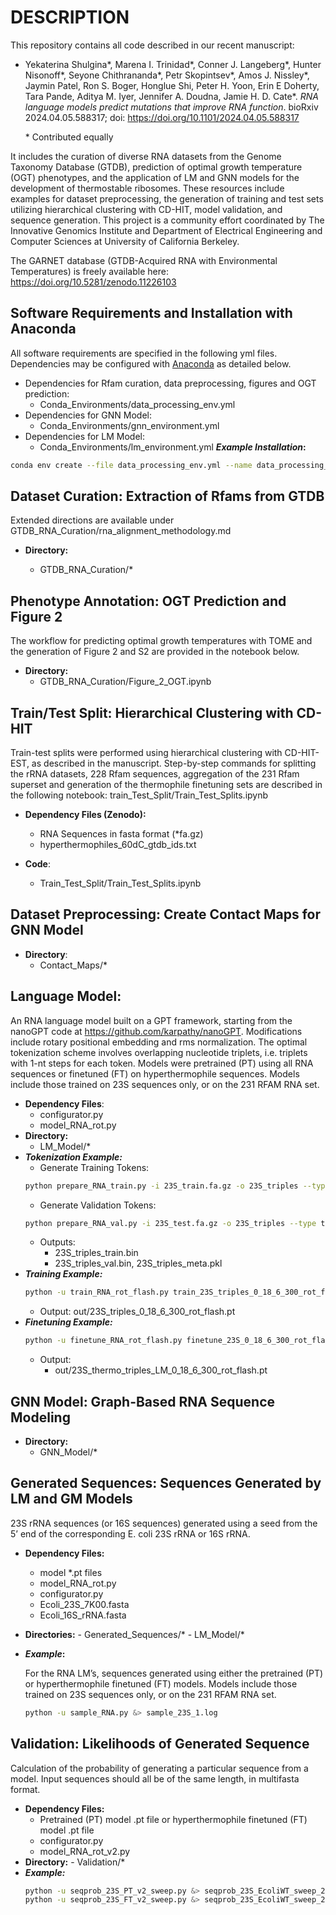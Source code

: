 # DESCRIPTION
This repository contains all code described in our recent manuscript: 
- Yekaterina Shulgina\*, Marena I. Trinidad\*, Conner J. Langeberg\*, Hunter Nisonoff\*, Seyone Chithrananda\*, Petr Skopintsev\*, Amos J. Nissley\*, Jaymin Patel, Ron S. Boger, Honglue Shi, Peter H. Yoon, Erin E Doherty, Tara Pande, Aditya M. Iyer, Jennifer A. Doudna, Jamie H. D. Cate\*. *RNA language models predict mutations that improve RNA function*. bioRxiv 2024.04.05.588317; doi: https://doi.org/10.1101/2024.04.05.588317

    \* Contributed equally 

It includes the curation of diverse RNA datasets from the Genome Taxonomy Database (GTDB), prediction of optimal growth temperature (OGT) phenotypes, and the application of LM and GNN models for the development of thermostable ribosomes. These resources include examples for dataset preprocessing, the generation of training and test sets utilizing hierarchical clustering with CD-HIT, model validation, and sequence generation. This project is a community effort coordinated by The Innovative Genomics Institute and Department of Electrical Engineering and Computer Sciences at University of California Berkeley.

The GARNET database (GTDB-Acquired RNA with Environmental Temperatures) is freely available here: https://doi.org/10.5281/zenodo.11226103

## Software Requirements and Installation with Anaconda

  All software requirements are specified in the following yml files. Dependencies may be configured with [Anaconda](https://docs.anaconda.com/free/anaconda/install/index.html) as detailed below.
- Dependencies for Rfam curation, data preprocessing, figures and OGT prediction:
    - Conda_Environments/data_processing_env.yml
- Dependencies for GNN Model:
    - Conda_Environments/gnn_environment.yml
- Dependencies for LM Model:
    - Conda_Environments/lm_environment.yml
<b>*Example Installation*:</b>

```bash
conda env create --file data_processing_env.yml --name data_processing_env
```
## Dataset Curation: Extraction of Rfams from GTDB
  
  Extended directions are available under GTDB_RNA_Curation/rna_alignment_methodology.md
- <b>Directory:</b>
    
  - GTDB_RNA_Curation/*
## Phenotype Annotation: OGT Prediction and Figure 2

  The workflow for predicting optimal growth temperatures with TOME and the generation of Figure 2 and S2 are provided in the notebook below. 
- <b>Directory:</b>
    - GTDB_RNA_Curation/Figure_2_OGT.ipynb

## Train/Test Split: Hierarchical Clustering with CD-HIT

  Train-test splits were performed using hierarchical clustering with CD-HIT-EST, as described in the manuscript. Step-by-step commands for splitting the rRNA datasets, 228 Rfam sequences, aggregation of the 231 Rfam superset and generation of the thermophile finetuning sets are described in the following notebook: train_Test_Split/Train_Test_Splits.ipynb
- <b>Dependency Files (Zenodo):</b>
    - RNA Sequences in fasta format (*fa.gz)
    - hyperthermophiles_60dC_gtdb_ids.txt

- <b>Code</b>:
    - Train_Test_Split/Train_Test_Splits.ipynb
        
## Dataset Preprocessing: Create Contact Maps for GNN Model
- <b>Directory</b>:
    - Contact_Maps/*
    
## Language Model:

  An RNA language model built on a GPT framework, starting from the nanoGPT code at https://github.com/karpathy/nanoGPT. Modifications include rotary positional embedding and rms normalization. The optimal tokenization scheme involves overlapping nucleotide triplets, i.e. triplets with 1-nt steps for each token. Models were pretrained (PT) using all RNA sequences or finetuned (FT) on hyperthermophile sequences. Models include those trained on 23S sequences only, or on the 231 RFAM RNA set.
- <b>Dependency Files</b>:
    - configurator.py
    - model_RNA_rot.py
- <b>Directory:</b>
    - LM_Model/*
- <b>*Tokenization Example:*</b>
  - Generate Training Tokens:    
  ```bash
  python prepare_RNA_train.py -i 23S_train.fa.gz -o 23S_triples --type triples
  ```
  - Generate Validation Tokens:
  ```bash
  python prepare_RNA_val.py -i 23S_test.fa.gz -o 23S_triples --type triples
  ```
  - Outputs:
      - 23S_triples_train.bin
      - 23S_triples_val.bin, 23S_triples_meta.pkl
- <b>*Training Example:*</b>
  ```bash
  python -u train_RNA_rot_flash.py train_23S_triples_0_18_6_300_rot_flash.py &> train_23S_triples_0_18_6_300_rot_flash.log
  ```
  - Output: out/23S_triples_0_18_6_300_rot_flash.pt
- <b>*Finetuning Example:*</b>
  ```bash
  python -u finetune_RNA_rot_flash.py finetune_23S_0_18_6_300_rot_flash.py &> finetune_23S_0_18_6_300_rot_flash.log
  ```
  - Output:
      - out/23S_thermo_triples_LM_0_18_6_300_rot_flash.pt
## GNN Model: Graph-Based RNA Sequence Modeling
- <b>Directory:</b>
    - GNN_Model/*

## Generated Sequences: Sequences Generated by LM and GM Models
  
  23S rRNA sequences (or 16S sequences) generated using a seed from the 5’ end of the corresponding E. coli 23S rRNA or 16S rRNA.
- <b>Dependency Files:</b>
    - model *.pt files
    - model_RNA_rot.py
    - configurator.py
    - Ecoli_23S_7K00.fasta
    - Ecoli_16S_rRNA.fasta
- <b>Directories:</b>
        - Generated_Sequences/*
        - LM_Model/*
- <b>*Example*:</b>

  For the RNA LM’s, sequences generated using either the pretrained (PT) or hyperthermophile finetuned (FT) models. Models include those trained on 23S sequences only, or on the 231 RFAM RNA set.
  ```bash
  python -u sample_RNA.py &> sample_23S_1.log
  ```
## Validation: Likelihoods of Generated Sequence
  
  Calculation of the probability of generating a particular sequence from a model. Input sequences should all be of the same length, in multifasta format.
- <b>Dependency Files:</b>
    - Pretrained (PT) model .pt file or hyperthermophile finetuned (FT) model .pt file
    - configurator.py
    - model_RNA_rot_v2.py
- <b>Directory:</b>
        - Validation/*
- <b>*Example:*</b>
  ```bash
  python -u seqprob_23S_PT_v2_sweep.py &> seqprob_23S_EcoliWT_sweep_231RNAsmodel_PT.log
  python -u seqprob_23S_FT_v2_sweep.py &> seqprob_23S_EcoliWT_sweep_231RNAsmodel_FT.log
  ```

